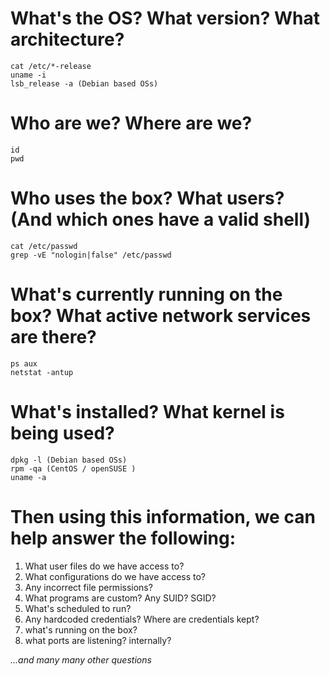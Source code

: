 # What's the OS? What version? What architecture?
```
cat /etc/*-release
uname -i
lsb_release -a (Debian based OSs)
```
# Who are we? Where are we?
```
id
pwd
```
# Who uses the box? What users? (And which ones have a valid shell)
```
cat /etc/passwd
grep -vE "nologin|false" /etc/passwd
```
# What's currently running on the box? What active network services are there?
```
ps aux
netstat -antup
```
# What's installed? What kernel is being used?
```
dpkg -l (Debian based OSs)
rpm -qa (CentOS / openSUSE )
uname -a
```

# Then using this information, we can help answer the following:
1. What user files do we have access to?
2. What configurations do we have access to?
3. Any incorrect file permissions?
4. What programs are custom? Any SUID? SGID?
5. What's scheduled to run?
6. Any hardcoded credentials? Where are credentials kept?
7. what's running on the box?
8. what ports are listening? internally?

*...and many many other questions*